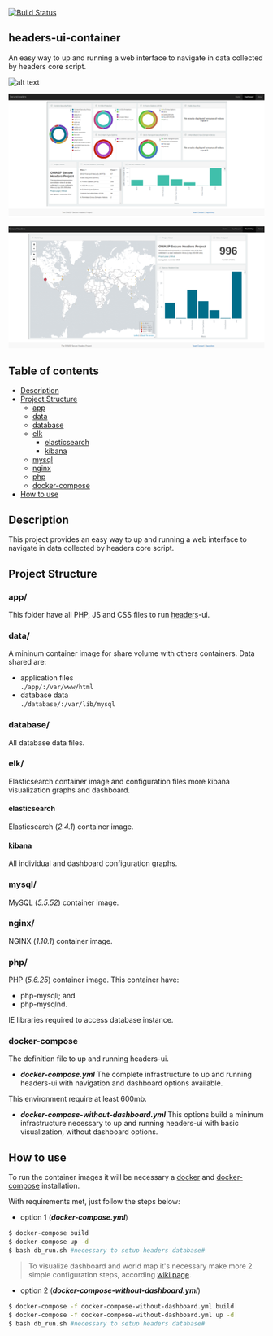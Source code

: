[![Build Status](https://travis-ci.org/amenezes/headers-ui-container.svg?branch=master)](https://travis-ci.org/amenezes/headers-ui-container)
## headers-ui-container
An easy way to up and running a web interface to navigate in data collected by headers core script.  

![alt text](https://github.com/oshp/headers/blob/master/docs/strict-transport-security.png)  

![alt text](https://github.com/amenezes/headers/blob/master/docs/dashboard_sample_page.png)  

![alt text](https://github.com/amenezes/headers/blob/master/docs/worldmap.png)  

## Table of contents
* [Description](#description)
* [Project Structure](#project-structure)  
  * [app](#app)  
  * [data](#data)  
  * [database](#database)  
  * [elk](#elk)
    * [elasticsearch](#elasticsearch)
    * [kibana](#kibana)
  * [mysql](#mysql)  
  * [nginx](#nginx)  
  * [php](#php)
  * [docker-compose](#docker-compose)
* [How to use](#how-to-use)

## Description  
This project provides an easy way to up and running a web interface to navigate
in data collected by headers core script.

## Project Structure
### app/
This folder have all PHP, JS and CSS files to run [headers](https://github.com/oshp/headers)-ui.

### data/
A mininum container image for share volume with others containers. Data shared are:
- application files  
`./app/:/var/www/html`
- database data  
`./database/:/var/lib/mysql`

### database/
All database data files.

### elk/
Elasticsearch container image and configuration files more kibana visualization
graphs and dashboard.

#### elasticsearch
Elasticsearch (*2.4.1*) container image.

#### kibana
All individual and dashboard configuration graphs.

### mysql/
MySQL (*5.5.52*) container image.

### nginx/
NGINX (*1.10.1*) container image.

### php/
PHP (*5.6.25*) container image. This container have:
 - php-mysqli; and
 - php-mysqlnd.

IE libraries required to access database instance.

### docker-compose  
The definition file to up and running headers-ui.
 - **_docker-compose.yml_**
 The complete infrastructure to up and running headers-ui with navigation and
 dashboard options available.

 This environment require at least 600mb.  

 - **_docker-compose-without-dashboard.yml_**
This options build a mininum infrastructure necessary to up and running headers-ui
with basic visualization, without dashboard options.  

## How to use

To run the container images it will be necessary a
[docker](https://docs.docker.com/engine/installation/)
and [docker-compose](https://docs.docker.com/compose/install/) installation.  

With requirements met, just follow the steps below:

- option 1 (**_docker-compose.yml_**)
```bash
$ docker-compose build
$ docker-compose up -d
$ bash db_run.sh #necessary to setup headers database#
```

> To visualize dashboard and world map it's necessary make more 2 simple
configuration steps, according
[wiki page](https://github.com/amenezes/headers-ui-container/wiki/ELK-Configuration).  

- option 2 (**_docker-compose-without-dashboard.yml_**)
```bash
$ docker-compose -f docker-compose-without-dashboard.yml build
$ docker-compose -f docker-compose-without-dashboard.yml up -d
$ bash db_run.sh #necessary to setup headers database#
```
